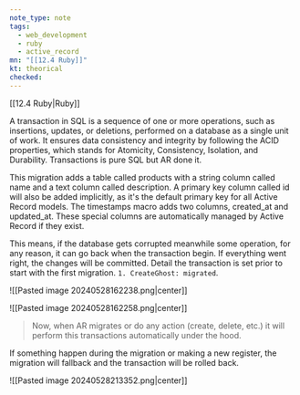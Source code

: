 ```yaml
---
note_type: note
tags:
  - web_development
  - ruby
  - active_record
mn: "[[12.4 Ruby]]"
kt: theorical
checked: 
---
```

[[12.4 Ruby|Ruby]]

A transaction in SQL is a sequence of one or more operations, such as insertions, updates, or deletions, performed on a database as a single unit of work. It ensures data consistency and integrity by following the ACID properties, which stands for Atomicity, Consistency, Isolation, and Durability. Transactions is pure SQL but AR done it. 

This migration adds a table called products with a string column called name and a text column called description. A primary key column called id will also be added implicitly, as it's the default primary key for all Active Record models. The timestamps macro adds two columns, created_at and updated_at. These special columns are automatically managed by Active Record if they exist.

This means, if the database gets corrupted meanwhile some operation, for any reason, it can go back when the transaction begin. If everything went right, the changes will be committed. Detail the transaction is set prior to start with the first migration. `1. CreateGhost: migrated`. 

![[Pasted image 20240528162238.png|center]]

![[Pasted image 20240528162258.png|center]]

>Now, when AR migrates or do any action (create, delete, etc.) it will perform this transactions automatically under the hood. 

If something happen during the migration or making a new register, the migration will fallback and the transaction will be rolled back. 

![[Pasted image 20240528213352.png|center]]

